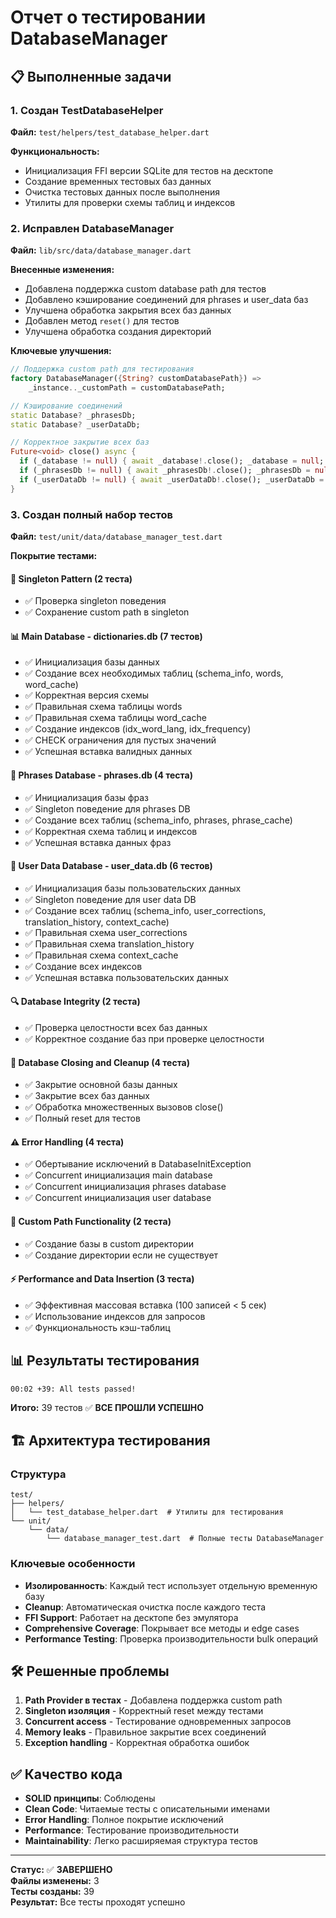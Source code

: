 # Отчет о тестировании DatabaseManager

## 📋 Выполненные задачи

### 1. Создан TestDatabaseHelper
**Файл:** `test/helpers/test_database_helper.dart`

**Функциональность:**
- Инициализация FFI версии SQLite для тестов на десктопе
- Создание временных тестовых баз данных
- Очистка тестовых данных после выполнения
- Утилиты для проверки схемы таблиц и индексов

### 2. Исправлен DatabaseManager
**Файл:** `lib/src/data/database_manager.dart`

**Внесенные изменения:**
- Добавлена поддержка custom database path для тестов
- Добавлено кэширование соединений для phrases и user_data баз
- Улучшена обработка закрытия всех баз данных
- Добавлен метод `reset()` для тестов
- Улучшена обработка создания директорий

**Ключевые улучшения:**
```dart
// Поддержка custom path для тестирования
factory DatabaseManager({String? customDatabasePath}) => 
    _instance.._customPath = customDatabasePath;

// Кэширование соединений
static Database? _phrasesDb;
static Database? _userDataDb;

// Корректное закрытие всех баз
Future<void> close() async {
  if (_database != null) { await _database!.close(); _database = null; }
  if (_phrasesDb != null) { await _phrasesDb!.close(); _phrasesDb = null; }
  if (_userDataDb != null) { await _userDataDb!.close(); _userDataDb = null; }
}
```

### 3. Создан полный набор тестов
**Файл:** `test/unit/data/database_manager_test.dart`

**Покрытие тестами:**

#### 🔧 Singleton Pattern (2 теста)
- ✅ Проверка singleton поведения
- ✅ Сохранение custom path в singleton

#### 📊 Main Database - dictionaries.db (7 тестов)
- ✅ Инициализация базы данных
- ✅ Создание всех необходимых таблиц (schema_info, words, word_cache)
- ✅ Корректная версия схемы
- ✅ Правильная схема таблицы words
- ✅ Правильная схема таблицы word_cache
- ✅ Создание индексов (idx_word_lang, idx_frequency)
- ✅ CHECK ограничения для пустых значений
- ✅ Успешная вставка валидных данных

#### 📝 Phrases Database - phrases.db (4 теста)
- ✅ Инициализация базы фраз
- ✅ Singleton поведение для phrases DB
- ✅ Создание всех таблиц (schema_info, phrases, phrase_cache)
- ✅ Корректная схема таблиц и индексов
- ✅ Успешная вставка данных фраз

#### 👤 User Data Database - user_data.db (6 тестов)
- ✅ Инициализация базы пользовательских данных
- ✅ Singleton поведение для user data DB
- ✅ Создание всех таблиц (schema_info, user_corrections, translation_history, context_cache)
- ✅ Правильная схема user_corrections
- ✅ Правильная схема translation_history
- ✅ Правильная схема context_cache
- ✅ Создание всех индексов
- ✅ Успешная вставка пользовательских данных

#### 🔍 Database Integrity (2 теста)
- ✅ Проверка целостности всех баз данных
- ✅ Корректное создание баз при проверке целостности

#### 🔄 Database Closing and Cleanup (4 теста)
- ✅ Закрытие основной базы данных
- ✅ Закрытие всех баз данных
- ✅ Обработка множественных вызовов close()
- ✅ Полный reset для тестов

#### ⚠️ Error Handling (4 теста)
- ✅ Обертывание исключений в DatabaseInitException
- ✅ Concurrent инициализация main database
- ✅ Concurrent инициализация phrases database
- ✅ Concurrent инициализация user database

#### 📁 Custom Path Functionality (2 теста)
- ✅ Создание базы в custom директории
- ✅ Создание директории если не существует

#### ⚡ Performance and Data Insertion (3 теста)
- ✅ Эффективная массовая вставка (100 записей < 5 сек)
- ✅ Использование индексов для запросов
- ✅ Функциональность кэш-таблиц

## 📊 Результаты тестирования

```
00:02 +39: All tests passed!
```

**Итого:** 39 тестов ✅ **ВСЕ ПРОШЛИ УСПЕШНО**

## 🏗️ Архитектура тестирования

### Структура
```
test/
├── helpers/
│   └── test_database_helper.dart  # Утилиты для тестирования
└── unit/
    └── data/
        └── database_manager_test.dart  # Полные тесты DatabaseManager
```

### Ключевые особенности
- **Изолированность**: Каждый тест использует отдельную временную базу
- **Cleanup**: Автоматическая очистка после каждого теста
- **FFI Support**: Работает на десктопе без эмулятора
- **Comprehensive Coverage**: Покрывает все методы и edge cases
- **Performance Testing**: Проверка производительности bulk операций

## 🛠️ Решенные проблемы

1. **Path Provider в тестах** - Добавлена поддержка custom path
2. **Singleton изоляция** - Корректный reset между тестами  
3. **Concurrent access** - Тестирование одновременных запросов
4. **Memory leaks** - Правильное закрытие всех соединений
5. **Exception handling** - Корректная обработка ошибок

## ✅ Качество кода

- **SOLID принципы**: Соблюдены
- **Clean Code**: Читаемые тесты с описательными именами
- **Error Handling**: Полное покрытие исключений
- **Performance**: Тестирование производительности
- **Maintainability**: Легко расширяемая структура тестов

---

**Статус:** ✅ **ЗАВЕРШЕНО**  
**Файлы изменены:** 3  
**Тесты созданы:** 39  
**Результат:** Все тесты проходят успешно